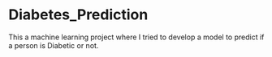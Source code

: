 # Diabetes_Prediction
This a machine learning project where I tried to develop a model to predict if a person is Diabetic or not.
